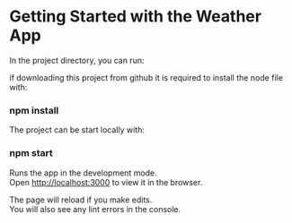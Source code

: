 # Getting Started with the Weather App

In the project directory, you can run:

if downloading this project from github it is required to install the node file with:
### npm install

The project can be start locally with:
### npm start

Runs the app in the development mode.\
Open [http://localhost:3000](http://localhost:3000) to view it in the browser.

The page will reload if you make edits.\
You will also see any lint errors in the console.
